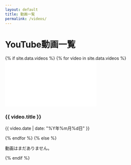 ```yaml
---
layout: default
title: 動画一覧
permalink: /videos/
---
```


# YouTube動画一覧

<div class="video-list">
  {% if site.data.videos %}
    {% for video in site.data.videos %}
      <div class="video-item">
        <div class="video-embed">
          <iframe src="{{ video.embed_url }}" title="YouTube video player" frameborder="0" allow="accelerometer; autoplay; clipboard-write; encrypted-media; gyroscope; picture-in-picture" allowfullscreen></iframe>
        </div>
        <div class="video-info">
          <h3 class="video-title">{{ video.title }}</h3>
          <p class="video-date">{{ video.date | date: "%Y年%m月%d日" }}</p>
        </div>
      </div>
    {% endfor %}
  {% else %}
    <div class="empty-message">
      <p>動画はまだありません。</p>
    </div>
  {% endif %}
</div>
